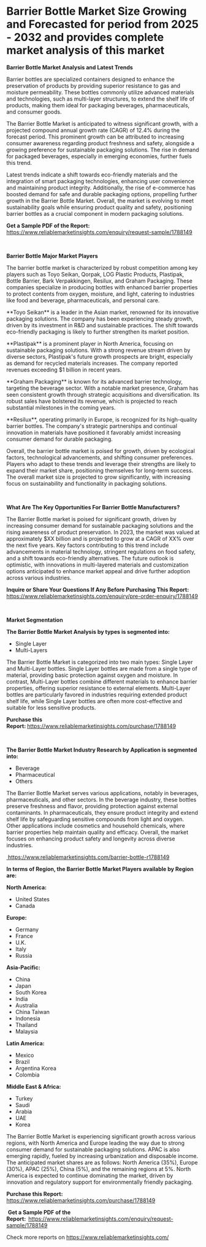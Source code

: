 <p><h1>Barrier Bottle Market Size Growing and Forecasted for period from 2025 - 2032 and provides complete market analysis of this market</h1></p><p><strong>Barrier Bottle Market Analysis and Latest Trends</strong></p>
<p><p>Barrier bottles are specialized containers designed to enhance the preservation of products by providing superior resistance to gas and moisture permeability. These bottles commonly utilize advanced materials and technologies, such as multi-layer structures, to extend the shelf life of products, making them ideal for packaging beverages, pharmaceuticals, and consumer goods.</p><p>The Barrier Bottle Market is anticipated to witness significant growth, with a projected compound annual growth rate (CAGR) of 12.4% during the forecast period. This prominent growth can be attributed to increasing consumer awareness regarding product freshness and safety, alongside a growing preference for sustainable packaging solutions. The rise in demand for packaged beverages, especially in emerging economies, further fuels this trend.</p><p>Latest trends indicate a shift towards eco-friendly materials and the integration of smart packaging technologies, enhancing user convenience and maintaining product integrity. Additionally, the rise of e-commerce has boosted demand for safe and durable packaging options, propelling further growth in the Barrier Bottle Market. Overall, the market is evolving to meet sustainability goals while ensuring product quality and safety, positioning barrier bottles as a crucial component in modern packaging solutions.</p></p>
<p><strong>Get a Sample PDF of the Report:&nbsp;</strong> <a href="https://www.reliablemarketinsights.com/enquiry/request-sample/1788149?utm_campaign=2953&utm_medium=2&utm_source=Github&utm_content=ia&utm_term=05042025&utm_id=barrier-bottle">https://www.reliablemarketinsights.com/enquiry/request-sample/1788149</a></p>
<p>&nbsp;</p>
<p><strong>Barrier Bottle Major Market Players</strong></p>
<p><p>The barrier bottle market is characterized by robust competition among key players such as Toyo Seikan, Qorpak, LOG Plastic Products, Plastipak, Bottle Barrier, Bark Verpakkingen, Resilux, and Graham Packaging. These companies specialize in producing bottles with enhanced barrier properties to protect contents from oxygen, moisture, and light, catering to industries like food and beverage, pharmaceuticals, and personal care.</p><p>**Toyo Seikan** is a leader in the Asian market, renowned for its innovative packaging solutions. The company has been experiencing steady growth, driven by its investment in R&D and sustainable practices. The shift towards eco-friendly packaging is likely to further strengthen its market position.</p><p>**Plastipak** is a prominent player in North America, focusing on sustainable packaging solutions. With a strong revenue stream driven by diverse sectors, Plastipak's future growth prospects are bright, especially as demand for recycled materials increases. The company reported revenues exceeding $1 billion in recent years.</p><p>**Graham Packaging** is known for its advanced barrier technology, targeting the beverage sector. With a notable market presence, Graham has seen consistent growth through strategic acquisitions and diversification. Its robust sales have bolstered its revenue, which is projected to reach substantial milestones in the coming years.</p><p>**Resilux**, operating primarily in Europe, is recognized for its high-quality barrier bottles. The company's strategic partnerships and continual innovation in materials have positioned it favorably amidst increasing consumer demand for durable packaging.</p><p>Overall, the barrier bottle market is poised for growth, driven by ecological factors, technological advancements, and shifting consumer preferences. Players who adapt to these trends and leverage their strengths are likely to expand their market share, positioning themselves for long-term success. The overall market size is projected to grow significantly, with increasing focus on sustainability and functionality in packaging solutions.</p></p>
<p>&nbsp;</p>
<p><strong>What Are The Key Opportunities For Barrier Bottle Manufacturers?</strong></p>
<p><p>The Barrier Bottle market is poised for significant growth, driven by increasing consumer demand for sustainable packaging solutions and the rising awareness of product preservation. In 2023, the market was valued at approximately $XX billion and is projected to grow at a CAGR of XX% over the next five years. Key factors contributing to this trend include advancements in material technology, stringent regulations on food safety, and a shift towards eco-friendly alternatives. The future outlook is optimistic, with innovations in multi-layered materials and customization options anticipated to enhance market appeal and drive further adoption across various industries.</p></p>
<p><strong>Inquire or Share Your Questions If Any Before Purchasing This Report:</strong> <a href="https://www.reliablemarketinsights.com/enquiry/pre-order-enquiry/1788149?utm_campaign=2953&utm_medium=2&utm_source=Github&utm_content=ia&utm_term=05042025&utm_id=barrier-bottle">https://www.reliablemarketinsights.com/enquiry/pre-order-enquiry/1788149</a></p>
<p>&nbsp;</p>
<p><strong>Market Segmentation</strong></p>
<p><strong>The Barrier Bottle Market Analysis by types is segmented into:</strong></p>
<p><ul><li>Single Layer</li><li>Multi-Layers</li></ul></p>
<p><p>The Barrier Bottle Market is categorized into two main types: Single Layer and Multi-Layer bottles. Single Layer bottles are made from a single type of material, providing basic protection against oxygen and moisture. In contrast, Multi-Layer bottles combine different materials to enhance barrier properties, offering superior resistance to external elements. Multi-Layer bottles are particularly favored in industries requiring extended product shelf life, while Single Layer bottles are often more cost-effective and suitable for less sensitive products.</p></p>
<p><strong>Purchase this Report:&nbsp;</strong><a href="https://www.reliablemarketinsights.com/purchase/1788149?utm_campaign=2953&utm_medium=2&utm_source=Github&utm_content=ia&utm_term=05042025&utm_id=barrier-bottle">https://www.reliablemarketinsights.com/purchase/1788149</a></p>
<p>&nbsp;</p>
<p><strong>The Barrier Bottle Market Industry Research by Application is segmented into:</strong></p>
<p><ul><li>Beverage</li><li>Pharmaceutical</li><li>Others</li></ul></p>
<p><p>The Barrier Bottle Market serves various applications, notably in beverages, pharmaceuticals, and other sectors. In the beverage industry, these bottles preserve freshness and flavor, providing protection against external contaminants. In pharmaceuticals, they ensure product integrity and extend shelf life by safeguarding sensitive compounds from light and oxygen. Other applications include cosmetics and household chemicals, where barrier properties help maintain quality and efficacy. Overall, the market focuses on enhancing product safety and longevity across diverse industries.</p></p>
<p><a href="https://www.reliablemarketinsights.com/barrier-bottle-r1788149?utm_campaign=2953&utm_medium=2&utm_source=Github&utm_content=ia&utm_term=05042025&utm_id=barrier-bottle">&nbsp;https://www.reliablemarketinsights.com/barrier-bottle-r1788149</a></p>
<p><strong>In terms of Region, the Barrier Bottle Market Players available by Region are:</strong></p>
<p>
    <p> <strong> North America: </strong>
        <ul>
            <li>United States</li>
            <li>Canada</li>
        </ul>
        </p> 
    <p> <strong> Europe: </strong>
        <ul>
            <li>Germany</li>
            <li>France</li>
            <li>U.K.</li>
            <li>Italy</li>
            <li>Russia</li>
        </ul>
        </p> 
    <p> <strong> Asia-Pacific: </strong>
        <ul>
            <li>China</li>
            <li>Japan</li>
            <li>South Korea</li>
            <li>India</li>
            <li>Australia</li>
            <li>China Taiwan</li>
            <li>Indonesia</li>
            <li>Thailand</li>
            <li>Malaysia</li>
        </ul>
        </p> 
    <p> <strong> Latin America: </strong>
        <ul>
            <li>Mexico</li>
            <li>Brazil</li>
            <li>Argentina Korea</li>
            <li>Colombia</li>
        </ul>
        </p> 
    <p> <strong> Middle East & Africa: </strong>
        <ul>
            <li>Turkey</li>
            <li>Saudi</li>
            <li>Arabia</li>
            <li>UAE</li>
            <li>Korea</li>
        </ul>
    </p>
    </p>
<p><p>The Barrier Bottle Market is experiencing significant growth across various regions, with North America and Europe leading the way due to strong consumer demand for sustainable packaging solutions. APAC is also emerging rapidly, fueled by increasing urbanization and disposable income. The anticipated market shares are as follows: North America (35%), Europe (30%), APAC (25%), China (5%), and the remaining regions at 5%. North America is expected to continue dominating the market, driven by innovation and regulatory support for environmentally friendly packaging.</p></p>
<p><strong>Purchase this Report: </strong><a href="https://www.reliablemarketinsights.com/purchase/1788149?utm_campaign=2953&utm_medium=2&utm_source=Github&utm_content=ia&utm_term=05042025&utm_id=barrier-bottle">https://www.reliablemarketinsights.com/purchase/1788149</a></p>
<p>&nbsp;<strong>Get a Sample PDF of the Report:&nbsp;&nbsp;</strong><a href="https://www.reliablemarketinsights.com/enquiry/request-sample/1788149?utm_campaign=2953&utm_medium=2&utm_source=Github&utm_content=ia&utm_term=05042025&utm_id=barrier-bottle">https://www.reliablemarketinsights.com/enquiry/request-sample/1788149</a></p>
<p><strong></strong></p>
<p>Check more reports on <a href="https://www.reliablemarketinsights.com/?utm_campaign=2953&utm_medium=2&utm_source=Github&utm_content=ia&utm_term=05042025&utm_id=barrier-bottle">https://www.reliablemarketinsights.com/</a></p>